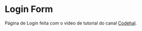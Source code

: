 # Login Form
Página de Login feita com o vídeo de tutorial do canal <a href="https://www.youtube.com/watch?v=hlwlM4a5rxg">Codehal</a>.

<img src="" alt="" />
